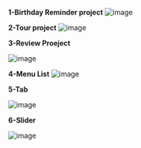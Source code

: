 **1-Birthday Reminder project**
![image](https://user-images.githubusercontent.com/60480896/169658687-a06e624b-fbe7-4287-ba5f-5c95d171707d.png)

**2-Tour project**
![image](https://user-images.githubusercontent.com/60480896/169665382-474c542c-2d86-43dc-8239-3878fb432c83.png)

**3-Review Proeject**

![image](https://user-images.githubusercontent.com/60480896/169667105-aabd0081-c9e5-4558-ba29-ac19356fc8e2.png)

**4-Menu List**
![image](https://user-images.githubusercontent.com/60480896/169708631-f72b0fb5-db8a-4f66-9c37-ec638f55e582.png)

**5-Tab**

![image](https://user-images.githubusercontent.com/60480896/169710385-8504fbcf-919b-4fbf-9789-a295327d6d27.png)

**6-Slider**

![image](https://user-images.githubusercontent.com/60480896/169753036-4c83824c-d5d5-4af0-bb1e-8183d0c1fdec.png)
